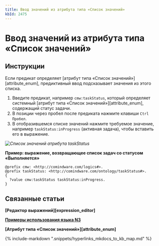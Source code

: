 ```yaml
---
title: Ввод значений из атрибута типа «Список значений»
kbId: 2475
---
```


# Ввод значений из атрибута типа «Список значений»

## Инструкции

Если предикат определяет [атрибут типа «Список значений»][attribute_enum], предиктивный ввод подсказывает значения из этого списка.

1. Введите предикат, например `cmw:taskStatus`, который определяет системный [атрибут типа «Список значений»][attribute_enum], содержащий статус задачи.
2. В позиции через пробел после предиката нажмите клавиши `Ctrl` `Пробел`.
3. В отобразившемся списке значений нажмите требуемое значение, например `taskStatus:inProgress` (активная задача), чтобы вставить его в выражение.

_![Список значений атрибута taskStatus](https://kb.comindware.ru/assets/n3_editor_enum_autocomplete.png)_

**Пример: выражение, возвращающее список задач со статусом «Выполняется»**

```
@prefix cmw: <http://comindware.com/logics#>.  
@prefix taskStatus: <http://comindware.com/ontology/taskStatus#>.  
{  
  ?value cmw:taskStatus taskStatus:inProgress.                   
}
```

## Связанные статьи

**[Редактор выражений][expression_editor]**

**[Примеры использования языка N3](https://kb.comindware.ru/category.php?id=408)**

**[Атрибут типа «Список значений»][attribute_enum]**

{% include-markdown ".snippets/hyperlinks_mkdocs_to_kb_map.md" %}

